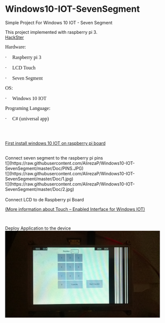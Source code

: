 # Windows10-IOT-SevenSegment 
Simple Project For Windows 10 IOT - Seven Segment <br/> 
 
This project implemented with raspberry pi 3. <br/> 
<a href="https://www.hackster.io/Alirezap/windows-iot-sevensegment-61510c">HackSter</a>
<br/> 
<p><span style="font-family: Calibri; font-size: medium;">Hardware:</span></p> 
<p><span style="font-size: medium;">&middot;</span><span style="font: 7pt 'Times New Roman'; margin: 0px; font-size-adjust: none; font-stretch: normal;">&nbsp;&nbsp;&nbsp;&nbsp;&nbsp;&nbsp;&nbsp; </span><span style="font-family: Calibri; font-size: medium;">Raspberry pi 3</span></p> 
<p><span style="font-size: medium;">&middot;</span><span style="font: 7pt 'Times New Roman'; margin: 0px; font-size-adjust: none; font-stretch: normal;">&nbsp;&nbsp;&nbsp;&nbsp;&nbsp;&nbsp;&nbsp; </span><span style="font-family: Calibri; font-size: medium;">LCD Touch</span></p> 
<p><span style="font-size: medium;">&middot;</span><span style="font: 7pt 'Times New Roman'; margin: 0px; font-size-adjust: none; font-stretch: normal;">&nbsp;&nbsp;&nbsp;&nbsp;&nbsp;&nbsp;&nbsp; </span><span style="font-family: Calibri; font-size: medium;">Seven Segment</span></p> 
<p><span style="font-family: Calibri; font-size: medium;">OS:</span></p> 
<p><span style="font-size: medium;">&middot;</span><span style="font: 7pt 'Times New Roman'; margin: 0px; font-size-adjust: none; font-stretch: normal;">&nbsp;&nbsp;&nbsp;&nbsp;&nbsp;&nbsp;&nbsp; </span><span style="font-family: Calibri; font-size: medium;">Windows 10 IOT</span></p> 
<p><span style="font-family: Calibri; font-size: medium;">Programing Language:</span></p> 
<p><span style="font-size: medium;">&middot;</span><span style="font: 7pt 'Times New Roman'; margin: 0px; font-size-adjust: none; font-stretch: normal;">&nbsp;&nbsp;&nbsp;&nbsp;&nbsp;&nbsp;&nbsp; </span><span style="font-family: Calibri; font-size: medium;">C# (universal app)</span></p> 
<br/> 
<br/> 
<p><a href="https://developer.microsoft.com/en-us/windows/iot/Docs/GetStarted/rpi3/sdcard/stable/GetStartedStep1.htm">First install windows 10 IOT on raspberry pi board</a></p> 
<br/> 
Connect seven segment to the raspberry pi pins<br/> 
![](https://raw.githubusercontent.com/AlirezaP/Windows10-IOT-SevenSegment/master/Doc/PINS.JPG)<br/> 
![](https://raw.githubusercontent.com/AlirezaP/Windows10-IOT-SevenSegment/master/Doc/1.jpg)<br/> 
![](https://raw.githubusercontent.com/AlirezaP/Windows10-IOT-SevenSegment/master/Doc/2.jpg)<br/>
<br/> 
Connect LCD to de Raspberry pi Board<br/> 
<p><a href="https://www.hackster.io/dotMorten/windowsiottouch-44af19">(More information about Touch &ndash; Enabled Interface for Windows IOT)</a></p><br/> 

Deploy Application to the device<br/> 
![App](https://raw.githubusercontent.com/AlirezaP/Windows10-IOT-SevenSegment/master/Doc/3.jpg)
